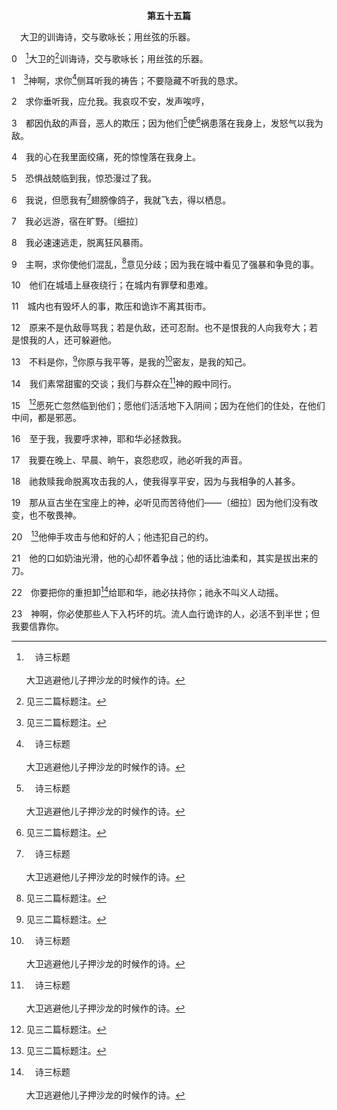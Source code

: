 <p style="text-align:center;font-weight:bold;">第五十五篇</p>

<a name="0">

<span id="spsm">　大卫的训诲诗，交与歌咏长；用丝弦的乐器。

0　[^a]大卫的[^1]训诲诗，交与歌咏长；用丝弦的乐器。

[^1]:见三二篇标题注。

[^a]:　诗三标题<br><br>大卫逃避他儿子押沙龙的时候作的诗。

1　[^1]神啊，求你[^a]侧耳听我的祷告；不要隐藏不听我的恳求。

[^1]:在1～2，4～8，16～18上，22和23节下，大卫寻求经历神的拯救。同时，他在受仇敌欺压时，求神对付他的仇敌(3，9～15，18下～21，23上)。他的请求不是基于怜悯和恩典的原则，乃是基于善恶知识树的原则。见三7注1。

[^a]:　诗八六6<br><br>诗86:6　耶和华啊，求你侧耳听我的祷告，垂听我恳求的声音。

2　求你垂听我，应允我。我哀叹不安，发声唉哼，

3　都因仇敌的声音，恶人的欺压；因为他们[^a]使[^1]祸患落在我身上，发怒气以我为敌。

[^1]:直译，罪孽。

[^a]:　参诗二七12；三五11；撒下十六7～8；太二六59～68；约十八30；十九7<br><br>诗27:12　求你不要把我交给敌人，遂其所愿；因为作假见证的，和口吐凶恶的，起来攻击我。<br><br>诗35:11　恶毒的见证人起来，盘问我所不知道的事。<br><br>撒下16:7　示每咒骂的时候这样说，你这流人血的卑劣之徒，去吧，去吧。<br><br>撒下16:8　你流扫罗家的血，接续他作王；耶和华把流这一切血的罪报应在你身上，又将国交在你儿子押沙龙手中；现在你自取其祸，因为你是流人血的人。<br><br>太26:59　祭司长和全议会尽力寻找假见证，控告耶稣，为要把祂治死，<br><br>太26:60　总是得不到，尽管有好些假见证人上前作证。但后来有两个人上前说，<br><br>太26:61　这个人曾说，我能拆毁神的殿，三日内又建造起来。<br><br>太26:62　大祭司就站起来，对耶稣说，你什么都不回答吗？这些人作见证告你的是什么？<br><br>太26:63　耶稣却默不作声。大祭司对祂说，我要你指着活神起誓告诉我们，你是神的儿子基督不是？<br><br>太26:64　耶稣对他说，你说的对了。然而我还要告诉你们，从此以后你们要看见人子，坐在那大能者的右边，驾着天上的云而来。<br><br>太26:65　大祭司就撕开衣服，说，祂说了僭妄的话，我们还需要什么证人？你看，这僭妄的话现在你们都听见了，<br><br>太26:66　你们怎么看？他们就回答说，祂是该死的。<br><br>太26:67　于是他们吐唾沫在祂脸上，用拳头打祂，也有用手掌打祂的，说，<br><br>太26:68　基督啊，对我们申言出，打你的是谁？<br><br>约18:30　他们回答说，这人若不是作恶的，我们就不会把祂交给你。<br><br>约19:7　犹太人回答说，我们有律法，按那律法祂是该死的，因祂自命为神的儿子。

4　我的心在我里面绞痛，死的惊惶落在我身上。

5　恐惧战兢临到我，惊恐漫过了我。

6　我说，但愿我有[^a]翅膀像鸽子，我就飞去，得以栖息。

[^a]:　诗一三九9；启十二14<br><br>诗139:9　我若展开清晨的翅膀，飞到海极居住，<br><br>启12:14　于是有大鹰的两个翅膀赐给妇人，叫她能飞到旷野，到自己的地方，躲避那蛇，她在那里被养活一年、二年、半年。

7　我必远游，宿在旷野。〔细拉〕

8　我必速速逃走，脱离狂风暴雨。

9　主啊，求你使他们混乱，[^1]意见分歧；因为我在城中看见了强暴和争竞的事。

[^1]:直译，舌。

10　他们在城墙上昼夜绕行；在城内有罪孽和患难。

11　城内也有毁坏人的事，欺压和诡诈不离其街市。

12　原来不是仇敌辱骂我；若是仇敌，还可忍耐。也不是恨我的人向我夸大；若是恨我的人，还可躲避他。

13　不料是你，[^1]你原与我平等，是我的[^a]密友，是我的知己。

[^1]:直译，合乎我评估的人。在这些经节，大卫预言犹大出卖基督(四一9，约十三18)。大卫预表受苦的基督(见王上二1注1)。他遭受仇敌欺压之苦时，在他复杂情绪的虔诚发表里说出这预言，指明犹大出卖基督乃是基督苦难的一部分。

[^a]:　撒下十五12；诗四一9；太二六50<br><br>撒下15:12　押沙龙献祭的时候，打发人去将大卫的谋士基罗人亚希多弗，从他本城基罗请了来。于是叛逆之势甚强，随从押沙龙的人民，日渐增多。<br><br>诗41:9　连我知己的朋友，我所倚靠，吃过我饭的，也用脚踢我。<br><br>太26:50　耶稣对他说，朋友，你在这里作什么！于是那些人上前来，下手拿住耶稣。

14　我们素常甜蜜的交谈；我们与群众在[^a]神的殿中同行。

[^a]:　诗四二4；一二二1<br><br>诗42:4　我从前与众人同往，用欢呼赞美的声音，领他们到神的殿里，大家守节；我追想这些事，就倒出里面的魂，极其悲伤。<br><br>诗122:1　大卫的上行之歌。<br><br>人对我说，我们往耶和华的殿去，我就欢喜。

15　[^1]愿死亡忽然临到他们；愿他们活活地下入阴间；因为在他们的住处，在他们中间，都是邪恶。

[^1]:另作，愿荒凉临到他们。

16　至于我，我要呼求神，耶和华必拯救我。

17　我要在晚上、早晨、晌午，哀怨悲叹，祂必听我的声音。

18　祂救赎我命脱离攻击我的人，使我得享平安，因为与我相争的人甚多。

19　那从亘古坐在宝座上的神，必听见而苦待他们——〔细拉〕因为他们没有改变，也不敬畏神。

20　[^1]他伸手攻击与他和好的人；他违犯自己的约。

[^1]:即13节出卖朋友的人。

21　他的口如奶油光滑，他的心却怀着争战；他的话比油柔和，其实是拔出来的刀。

22　你要把你的重担卸[^a]给耶和华，祂必扶持你；祂永不叫义人动摇。

[^a]:　彼前五7<br><br>彼前5:7　你们要将一切的忧虑卸给神，因为祂顾念你们。

23　神啊，你必使那些人下入朽坏的坑。流人血行诡诈的人，必活不到半世；但我要信靠你。
